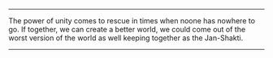 ***
The power of unity comes to rescue in times when noone has nowhere to go. If together, we can create a better world, we could come out of the worst version of the world as well keeping together as the Jan-Shakti. 

***